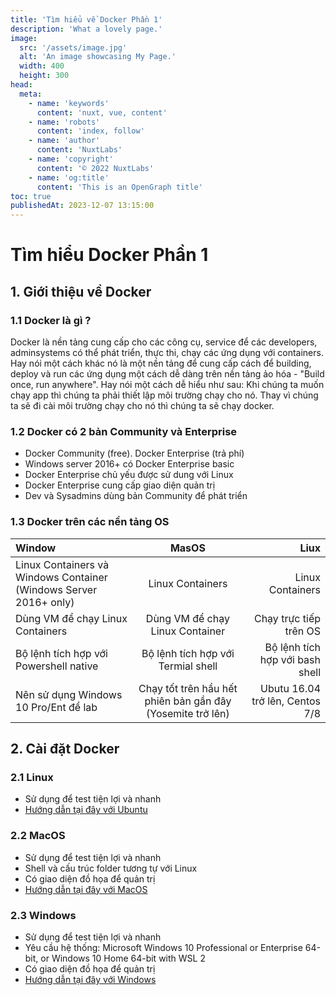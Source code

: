 ```yaml
---
title: 'Tìm hiểu về Docker Phần 1'
description: 'What a lovely page.'
image:
  src: '/assets/image.jpg'
  alt: 'An image showcasing My Page.'
  width: 400
  height: 300
head:
  meta:
    - name: 'keywords'
      content: 'nuxt, vue, content'
    - name: 'robots'
      content: 'index, follow'
    - name: 'author'
      content: 'NuxtLabs'
    - name: 'copyright'
      content: '© 2022 NuxtLabs'
    - name: 'og:title'
      content: 'This is an OpenGraph title'
toc: true      
publishedAt: 2023-12-07 13:15:00
---
```

# Tìm hiểu Docker Phần 1

## 1. Giới thiệu về Docker
### 1.1 Docker là gì ?
Docker là nền tảng cung cấp cho các công cụ, service để các developers, adminsystems có thể phát triển, thực thi, chạy các ứng dụng với containers. Hay nói một cách khác nó là một nền tảng để cung cấp cách để building, deploy và run các ứng dụng một cách dễ dàng trên nền tảng ảo hóa - "Build once, run anywhere". Hay nói một cách dễ hiểu như sau: Khi chúng ta muốn chạy app thì chúng ta phải thiết lập môi trường chạy cho nó. Thay vì chúng ta sẽ đi cài môi trường chạy cho nó thì chúng ta sẽ chạy docker.

### 1.2 Docker có 2 bản Community và Enterprise
- Docker Community (free). Docker Enterprise (trả phí)
- Windows server 2016+ có Docker Enterprise basic
- Docker Enterprise chủ yếu được sử dung với Linux
- Docker Enterprise cung cấp giao diện quản trị
- Dev và Sysadmins dùng bản Community để phát triển

### 1.3 Docker trên các nền tảng OS
| Window  | MasOS  | Liux |
| :------------ |:---------------:| -----:|
| Linux Containers và Windows Container (Windows Server 2016+ only) | Linux Containers | Linux Containers |
| Dùng VM để chạy Linux Containers | Dùng VM để chạy Linux Container | Chạy trực tiếp trên OS |
| Bộ lệnh tích hợp với Powershell native | Bộ lệnh tích hợp với Termial shell | Bộ lệnh tích hợp với bash shell |
| Nên sử dụng Windows 10 Pro/Ent để lab | Chạy tốt trên hầu hết phiên bản gần đây (Yosemite trở lên) | Ubutu 16.04 trở lên, Centos 7/8 |

## 2. Cài đặt Docker
### 2.1 Linux
- Sử dụng để test tiện lợi và nhanh
- [Hướng dẫn tại đây với Ubuntu](https://docs.docker.com/engine/install/ubuntu/)

### 2.2 MacOS
- Sử dụng để test tiện lợi và nhanh
- Shell và cấu trúc folder tương tự với Linux
- Có giao diện đồ họa để quản trị
- [Hướng dẫn tại đây với MacOS](https://docs.docker.com/desktop/install/mac-install/)

### 2.3 Windows
- Sử dụng để test tiện lợi và nhanh
- Yêu cầu hệ thống: Microsoft Windows 10 Professional or Enterprise 64-bit, or Windows 10 Home 64-bit with WSL 2
- Có giao diện đồ họa để quản trị
- [Hướng dẫn tại đây với Windows](https://docs.docker.com/desktop/install/windows-install/)